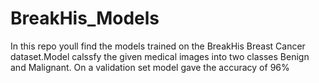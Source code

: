 # BreakHis_Models

In this repo youll find the models trained on the BreakHis Breast Cancer dataset.Model calssfy the given medical images into two classes Benign
and Malignant. On a validation set model gave the accuracy of 96%
